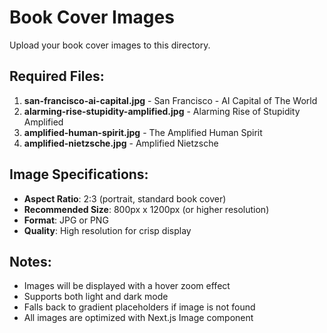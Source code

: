 # Book Cover Images

Upload your book cover images to this directory.

## Required Files:

1. **san-francisco-ai-capital.jpg** - San Francisco - AI Capital of The World
2. **alarming-rise-stupidity-amplified.jpg** - Alarming Rise of Stupidity Amplified
3. **amplified-human-spirit.jpg** - The Amplified Human Spirit
4. **amplified-nietzsche.jpg** - Amplified Nietzsche

## Image Specifications:

- **Aspect Ratio**: 2:3 (portrait, standard book cover)
- **Recommended Size**: 800px x 1200px (or higher resolution)
- **Format**: JPG or PNG
- **Quality**: High resolution for crisp display

## Notes:

- Images will be displayed with a hover zoom effect
- Supports both light and dark mode
- Falls back to gradient placeholders if image is not found
- All images are optimized with Next.js Image component

